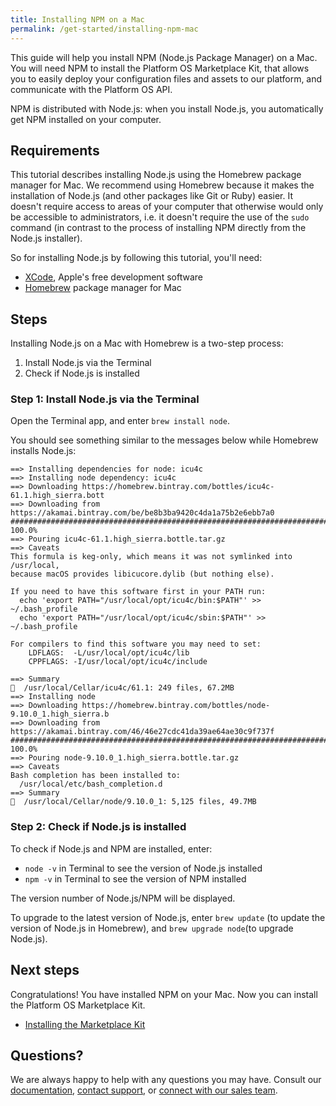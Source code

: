 ```yaml
---
title: Installing NPM on a Mac
permalink: /get-started/installing-npm-mac
---
```


This guide will help you install NPM (Node.js Package Manager) on a Mac.
You will need NPM to install the Platform OS Marketplace Kit, that allows you to easily deploy your configuration files and assets to our platform, and communicate with the Platform OS API.

NPM is distributed with Node.js: when you install Node.js, you automatically get NPM installed on your computer.

## Requirements

This tutorial describes installing Node.js using the Homebrew package manager for Mac. We recommend using Homebrew because it makes the installation of Node.js (and other packages like Git or Ruby) easier. It doesn't require access to areas of your computer that otherwise would only be accessible to administrators, i.e. it doesn't require the use of the `sudo` command (in contrast to the process of installing NPM directly from the Node.js installer).

So for installing Node.js by following this tutorial, you'll need:

* [XCode](https://itunes.apple.com/us/app/xcode/id497799835?mt=12), Apple's free development software
* [Homebrew](https://brew.sh/) package manager for Mac

## Steps

Installing Node.js on a Mac with Homebrew is a two-step process:

1.  Install Node.js via the Terminal
2.  Check if Node.js is installed

### Step 1: Install Node.js via the Terminal

Open the Terminal app, and enter `brew install node`.

You should see something similar to the messages below while Homebrew installs Node.js:

```
==> Installing dependencies for node: icu4c
==> Installing node dependency: icu4c
==> Downloading https://homebrew.bintray.com/bottles/icu4c-61.1.high_sierra.bott
==> Downloading from https://akamai.bintray.com/be/be8b3ba9420c4da1a75b2e6ebb7a0
######################################################################## 100.0%
==> Pouring icu4c-61.1.high_sierra.bottle.tar.gz
==> Caveats
This formula is keg-only, which means it was not symlinked into /usr/local,
because macOS provides libicucore.dylib (but nothing else).

If you need to have this software first in your PATH run:
  echo 'export PATH="/usr/local/opt/icu4c/bin:$PATH"' >> ~/.bash_profile
  echo 'export PATH="/usr/local/opt/icu4c/sbin:$PATH"' >> ~/.bash_profile

For compilers to find this software you may need to set:
    LDFLAGS:  -L/usr/local/opt/icu4c/lib
    CPPFLAGS: -I/usr/local/opt/icu4c/include

==> Summary
🍺  /usr/local/Cellar/icu4c/61.1: 249 files, 67.2MB
==> Installing node
==> Downloading https://homebrew.bintray.com/bottles/node-9.10.0_1.high_sierra.b
==> Downloading from https://akamai.bintray.com/46/46e27cdc41da39ae64ae30c9f737f
######################################################################## 100.0%
==> Pouring node-9.10.0_1.high_sierra.bottle.tar.gz
==> Caveats
Bash completion has been installed to:
  /usr/local/etc/bash_completion.d
==> Summary
🍺  /usr/local/Cellar/node/9.10.0_1: 5,125 files, 49.7MB
```

### Step 2: Check if Node.js is installed

To check if Node.js and NPM are installed, enter:

* `node -v` in Terminal to see the version of Node.js installed
* `npm -v` in Terminal to see the version of NPM installed

The version number of Node.js/NPM will be displayed.

To upgrade to the latest version of Node.js, enter `brew update` (to update the version of Node.js in Homebrew), and `brew upgrade node`(to upgrade Node.js).

## Next steps

Congratulations! You have installed NPM on your Mac. Now you can install the Platform OS Marketplace Kit.

* [Installing the Marketplace Kit]()

## Questions?

We are always happy to help with any questions you may have. Consult our [documentation](), [contact support](), or [connect with our sales team]().
